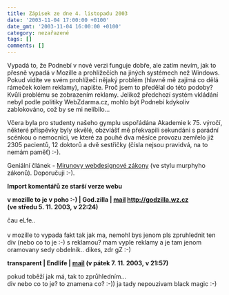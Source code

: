 ```yaml
---
title: Zápisek ze dne 4. listopadu 2003
date: '2003-11-04 17:00:00 +0100'
date_gmt: '2003-11-04 16:00:00 +0100'
category: nezařazené
tags: []
comments: []
---
```

<p>Vypadá to, že Podnebí v nové verzi funguje dobře, ale zatím nevím, jak to přesně vypadá v Mozille  a prohlížečích na jiných systémech než Windows. Pokud vidíte ve svém prohlížeči nějaký problém  (hlavně mě zajímá co dělá rámeček kolem reklamy), napište. Proč jsem to předělal do této podoby?  Kvůli problému se zobrazením reklamy. Jelikož předchozí systém vkládání nebyl podle  politiky WebZdarma.cz, mohlo být Podnebí kdykoliv zablokováno, což by se mi nelíbilo...</p>
<p>Včera byla pro studenty našeho gymplu uspořádána Akademie k 75. výročí, některé příspěvky  byly skvělé, obzvlášť  mě překvapili sekundáni s parádní scénkou o nemocnici, ve které za pouhé dva měsíce provozu zemřelo  již 2305 pacientů, 12 doktorů a dvě sestřičky (čísla nejsou pravidvá, na to nemám paměť) :-).</p>
<p>Geniální článek -  <a href="http://www.pooh.cz/aktovka-x/a.asp?a=2007144&amp;db=">Mirunovy webdesignové zákony</a>  (ve stylu murphyho zákonů). Doporučuji :-).</p>
<div class="import-komentaru">
<p><strong>Import komentářů ze starší verze webu</strong></p>
<div class="comment">
<p style="font-weight:bold"><span class="compredmet">v mozille to je v poho :-)</span> | <span class="comname">God.zilla</span> |  <a href="mailto:god dot zilla at seznam dot cz">mail</a>  <a href="http://godzilla.wz.cz">http://godzilla.wz.cz</a> (ve&nbsp;středu&nbsp;5.&nbsp;11.&nbsp;2003,&nbsp;v&nbsp;22:24)</p>
<p>čau eLfe.. <br>  <br> v mozille to vypada fakt tak jak ma, nemohl bys jenom pls zpruhlednit ten div (nebo co to je :-) s reklamou? mam vyple reklamy a je tam jenom oramovany sedy obdelnik.. dikes, zdr gZ :-) </p>
</div>
<div class="comment">
<p style="font-weight:bold"><span class="compredmet">transparent</span> | <span class="comname">Endlife</span> |  <a href="mailto:jan.martinek@post.cz">mail</a> (v&nbsp;pátek&nbsp;7.&nbsp;11.&nbsp;2003,&nbsp;v&nbsp;21:57)</p>
<p>pokud toběží jak má, tak to zprůhledním... <br> div nebo co to je? to znamena co? :-)) ja tady nepouzivam black magic :-) </p>
</div>
</div>

